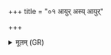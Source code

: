 +++
title = "०१ आयुर् अस्य् आयुर्"

+++
<details><summary>मूलम् (GR)</summary>

आयुर् अस्य् आयुर् मयि धेहि स्वाहा ॥
</details>